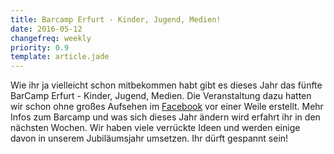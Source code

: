 ```yaml
---
title: Barcamp Erfurt - Kinder, Jugend, Medien!
date: 2016-05-12
changefreq: weekly
priority: 0.9
template: article.jade
---
```


Wie ihr ja vielleicht schon mitbekommen habt gibt es dieses Jahr das fünfte BarCamp Erfurt - Kinder, Jugend, Medien. Die Veranstaltung dazu hatten wir schon ohne großes Aufsehen im <a href="https://www.facebook.com/events/1056035151106005/">Facebook</a> vor einer Weile erstellt. Mehr Infos zum Barcamp und was sich dieses Jahr ändern wird erfahrt ihr in den nächsten Wochen. Wir haben viele verrückte Ideen und werden einige davon in unserem Jubiläumsjahr umsetzen. Ihr dürft gespannt sein!